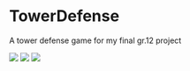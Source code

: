 # TowerDefense
A tower defense game for my final gr.12 project

![](https://i.imgur.com/M4SHi3G.png)
![](https://i.imgur.com/zozFc3Y.png)
![](https://i.imgur.com/d6ehbQo.png)


